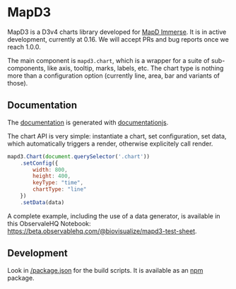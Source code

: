 # MapD3

MapD3 is a D3v4 charts library developed for [MapD Immerse](https://www.omnisci.com/platform/immerse/). It is in active development, currently at 0.16. We will accept PRs and bug reports once we reach 1.0.0.

The main component is `mapd3.chart`, which is a wrapper for a suite of sub-components, like axis, tooltip, marks, labels, etc. The chart type is nothing more than a configuration option (currently line, area, bar and variants of those).

## Documentation
The [documentation](https://mapd.github.io/mapd3/doc/) is generated with [documentationjs](http://documentation.js.org/).

The chart API is very simple: instantiate a chart, set configuration, set data, which automatically triggers a render, otherwise explicitely call render.

```javascript
mapd3.Chart(document.querySelector('.chart'))
    .setConfig({
        width: 800,
        height: 400,
        keyType: "time",
        chartType: "line"
    })
    .setData(data)
```
A complete example, including the use of a data generator, is available in this ObservaleHQ Notebook: https://beta.observablehq.com/@biovisualize/mapd3-test-sheet.

## Development
Look in [/package.json](package.json) for the build scripts. It is available as an [npm](https://www.npmjs.com/package/mapd3) package.